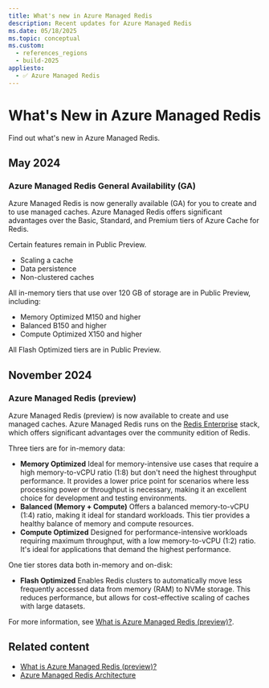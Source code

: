 ```yaml
---
title: What's new in Azure Managed Redis
description: Recent updates for Azure Managed Redis
ms.date: 05/18/2025
ms.topic: conceptual
ms.custom:
  - references_regions
  - build-2025
appliesto:
  - ✅ Azure Managed Redis
---
```


# What's New in Azure Managed Redis

Find out what's new in Azure Managed Redis.

## May 2024

### Azure Managed Redis General Availability (GA)

Azure Managed Redis is now generally available (GA) for you to create and to use managed caches. Azure Managed Redis offers significant advantages over the Basic, Standard, and Premium tiers of Azure Cache for Redis. 

Certain features remain in Public Preview.

- Scaling a cache
- Data persistence
- Non-clustered caches

All in-memory tiers that use over 120 GB of storage are in Public Preview, including:

- Memory Optimized M150 and higher
- Balanced B150 and higher
- Compute Optimized X150 and higher

All Flash Optimized tiers are in Public Preview.

## November 2024

### Azure Managed Redis (preview)

Azure Managed Redis (preview) is now available to create and use managed caches. Azure Managed Redis runs on the [Redis Enterprise](https://redis.io/technology/advantages/) stack, which offers significant advantages over the community edition of Redis.

Three tiers are for in-memory data:

- **Memory Optimized** Ideal for memory-intensive use cases that require a high memory-to-vCPU ratio (1:8) but don't need the highest throughput performance. It provides a lower price point for scenarios where less processing power or throughput is necessary, making it an excellent choice for development and testing environments.
- **Balanced (Memory + Compute)** Offers a balanced memory-to-vCPU (1:4) ratio, making it ideal for standard workloads. This tier provides a healthy balance of memory and compute resources. 
- **Compute Optimized** Designed for performance-intensive workloads requiring maximum throughput, with a low memory-to-vCPU (1:2) ratio. It's ideal for applications that demand the highest performance. 

One tier stores data both in-memory and on-disk:

- **Flash Optimized** Enables Redis clusters to automatically move less frequently accessed data from memory (RAM) to NVMe storage. This reduces performance, but allows for cost-effective scaling of caches with large datasets.

For more information, see [What is Azure Managed Redis (preview)?](overview.md).

## Related content

- [What is Azure Managed Redis (preview)?](overview.md)
- [Azure Managed Redis Architecture](architecture.md)
